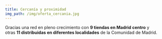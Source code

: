 ```yaml
---
title: Cercanía y proximidad
img_path: /img/oferta_cercania.jpg
---
```

Gracias una red en pleno crecimiento con **9 tiendas en Madrid centro** y otras **11 distribuidas en diferentes localidades** de la Comunidad de Madrid.